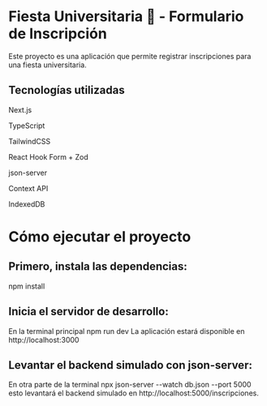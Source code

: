# Fiesta Universitaria 🎉 - Formulario de Inscripción
Este proyecto es una aplicación que permite registrar inscripciones para una fiesta universitaria.

## Tecnologías utilizadas

Next.js

TypeScript

TailwindCSS

React Hook Form + Zod

json-server

Context API

IndexedDB

# Cómo ejecutar el proyecto

## Primero, instala las dependencias:

npm install

## Inicia el servidor de desarrollo:

En la terminal principal
npm run dev
La aplicación estará disponible en http://localhost:3000

## Levantar el backend simulado con json-server:

En otra parte de la terminal
npx json-server --watch db.json --port 5000
esto levantará el backend simulado en http://localhost:5000/inscripciones.
